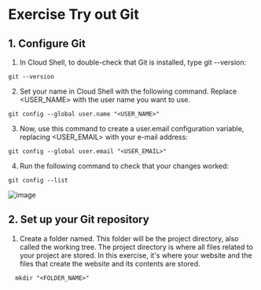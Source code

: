 # Exercise Try out Git

## 1. Configure Git
1. In Cloud Shell, to double-check that Git is installed, type git --version:
```
git --version
```

2. Set your name in Cloud Shell with the following command. Replace <USER_NAME> with the user name you want to use.
```
git config --global user.name "<USER_NAME>"
```

3. Now, use this command to create a user.email configuration variable, replacing <USER_EMAIL> with your e-mail address:
```
git config --global user.email "<USER_EMAIL>"
```

4. Run the following command to check that your changes worked:
```
git config --list
```

![image](https://github.com/user-attachments/assets/2754affc-4a41-476e-a259-d052f504020c)

## 2. Set up your Git repository
1. Create a folder named. This folder will be the project directory, also called the working tree. The project directory is where all files related to your project are stored. In this exercise, it's where your website and the files that create the website and its contents are stored.
```
  mkdir "<FOLDER_NAME>"
```
